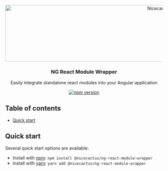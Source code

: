<p align="center">
  <a href="https://technology.atnicecactus.gg//">
    <img src="https://app.nicecactus.gg/assets/img/logo/nicecactus-logo.svg" alt="Nicecactus logo" width="1000" height="180">
  </a>
</p>

<h3 align="center">NG React Module Wrapper</h3>

<p align="center">
  Easily integrate standalone react modules into your Angular application
</p>

<p align="center">
  <a href="https://badge.fury.io/js/%40nicecactus%2Fng-react-module-wrapper"><img src="https://badge.fury.io/js/%40nicecactus%2Fng-react-module-wrapper.svg" alt="npm version" ></a>
</p>

## Table of contents

- [Quick start](#quick-start)

## Quick start

Several quick start options are available:

- Install with [npm](https://www.npmjs.com/): `npm install @nicecactus/ng-react-module-wrapper`
- Install with [yarn](https://yarnpkg.com/): `yarn add @nicecactus/ng-react-module-wrapper`
